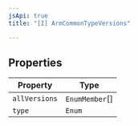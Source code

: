 ```yaml
---
jsApi: true
title: "[I] ArmCommonTypeVersions"

---
```

## Properties

| Property | Type |
| ------ | ------ |
| `allVersions` | `EnumMember`[] |
| `type` | `Enum` |
